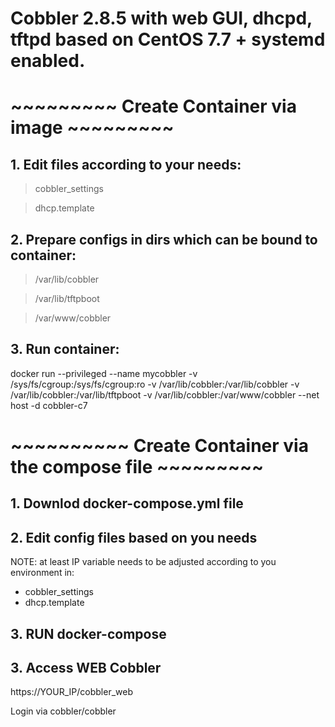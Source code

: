 # Cobbler 2.8.5 with web GUI, dhcpd, tftpd based on CentOS 7.7 + systemd enabled.



#  ~~~~~~~~~ Create Container via image ~~~~~~~~~
## 1. Edit files according to your needs:

> cobbler_settings

> dhcp.template

## 2. Prepare configs in dirs which can be bound to container:

> /var/lib/cobbler

> /var/lib/tftpboot

> /var/www/cobbler


## 3. Run container:

docker run --privileged --name mycobbler -v /sys/fs/cgroup:/sys/fs/cgroup:ro -v /var/lib/cobbler:/var/lib/cobbler -v /var/lib/cobbler:/var/lib/tftpboot -v /var/lib/cobbler:/var/www/cobbler --net host -d cobbler-c7





# ~~~~~~~~~~ Create Container via the compose file ~~~~~~~~~

## 1. Downlod docker-compose.yml file

## 2. Edit config files based on you needs 
NOTE: at least IP variable needs to be adjusted according to you environment in:
- cobbler_settings
- dhcp.template

## 3. RUN docker-compose

## 3. Access WEB Cobbler
https://YOUR_IP/cobbler_web

Login via cobbler/cobbler
